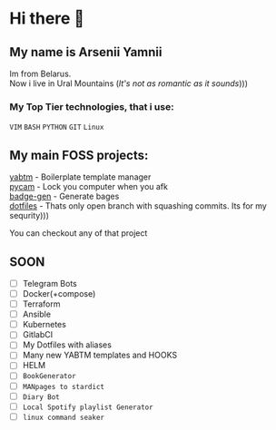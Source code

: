 # Hi there 👋
## My name is Arsenii Yamnii
Im from Belarus.  
Now i live in Ural Mountains (*It's not as romantic as it sounds*)))  
### My Top Tier technologies, that i use:
`VIM` `BASH` `PYTHON` `GIT` `Linux`

## My main FOSS projects:   
[yabtm](https://github.com/arseniiyamnii/ya_btm) - Boilerplate template manager  
[pycam](https://github.com/arseniiyamnii/camlock) - Lock you computer when you afk   
[badge-gen](https://github.com/arseniiyamnii/badge-gen) - Generate bages   
[dotfiles](https://github.com/arseniiyamnii/.dotfiles_open) - Thats only open branch with squashing commits. Its for my sequrity)))  
  
You can checkout any of that project
## SOON
- [ ] Telegram Bots
- [ ] Docker(+compose)
- [ ] Terraform
- [ ] Ansible
- [ ] Kubernetes
- [ ] GitlabCI
- [ ] My Dotfiles with aliases
- [ ] Many new YABTM templates and HOOKS
- [ ] HELM
- [ ] `BookGenerator`
- [ ] `MANpages to stardict`
- [ ] `Diary Bot`
- [ ] `Local Spotify playlist Generator`
- [ ] `linux command seaker`

<!--
**arseniiyamnii/arseniiyamnii** is a ✨ _special_ ✨ repository because its `README.md` (this file) appears on your GitHub profile.

Here are some ideas to get you started:

- 🔭 I’m currently working on ...
- 🌱 I’m currently learning ...
- 👯 I’m looking to collaborate on ...
- 🤔 I’m looking for help with ...
- 💬 Ask me about ...
- 📫 How to reach me: ...
- 😄 Pronouns: ...
- ⚡ Fun fact: ...
-->
